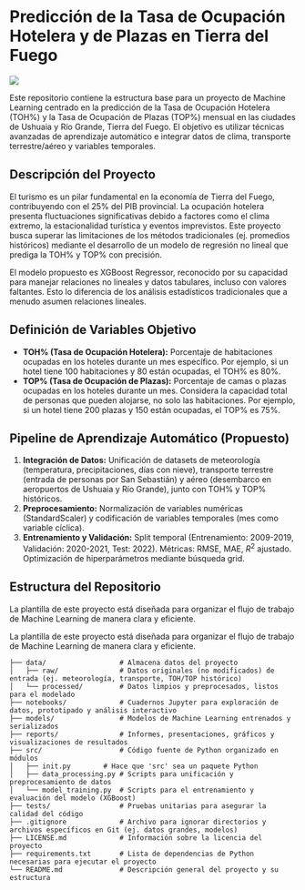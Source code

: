 # Predicción de la Tasa de Ocupación Hotelera y de Plazas en Tierra del Fuego

<a target="_blank" href="https://cookiecutter-data-science.drivendata.org/">
    <img src="https://img.shields.io/badge/CCDS-Project%20template-328F97?logo=cookiecutter" />
</a>

Este repositorio contiene la estructura base para un proyecto de Machine Learning centrado en la predicción de la Tasa de Ocupación Hotelera (TOH%) y la Tasa de Ocupación de Plazas (TOP%) mensual en las ciudades de Ushuaia y Río Grande, Tierra del Fuego. El objetivo es utilizar técnicas avanzadas de aprendizaje automático e integrar datos de clima, transporte terrestre/aéreo y variables temporales.

## Descripción del Proyecto

El turismo es un pilar fundamental en la economía de Tierra del Fuego, contribuyendo con el 25% del PIB provincial. La ocupación hotelera presenta fluctuaciones significativas debido a factores como el clima extremo, la estacionalidad turística y eventos imprevistos. Este proyecto busca superar las limitaciones de los métodos tradicionales (ej. promedios históricos) mediante el desarrollo de un modelo de regresión no lineal que prediga la TOH% y TOP% con precisión.

El modelo propuesto es XGBoost Regressor, reconocido por su capacidad para manejar relaciones no lineales y datos tabulares, incluso con valores faltantes. Esto lo diferencia de los análisis estadísticos tradicionales que a menudo asumen relaciones lineales.

## Definición de Variables Objetivo

* **TOH% (Tasa de Ocupación Hotelera):** Porcentaje de habitaciones ocupadas en los hoteles durante un mes específico. Por ejemplo, si un hotel tiene 100 habitaciones y 80 están ocupadas, el TOH% es 80%.
* **TOP% (Tasa de Ocupación de Plazas):** Porcentaje de camas o plazas ocupadas en los hoteles durante un mes. Considera la capacidad total de personas que pueden alojarse, no solo las habitaciones. Por ejemplo, si un hotel tiene 200 plazas y 150 están ocupadas, el TOP% es 75%.

## Pipeline de Aprendizaje Automático (Propuesto)

1.  **Integración de Datos:** Unificación de datasets de meteorología (temperatura, precipitaciones, días con nieve), transporte terrestre (entrada de personas por San Sebastián) y aéreo (desembarco en aeropuertos de Ushuaia y Río Grande), junto con TOH% y TOP% históricos.
2.  **Preprocesamiento:** Normalización de variables numéricas (StandardScaler) y codificación de variables temporales (mes como variable cíclica).
3.  **Entrenamiento y Validación:** Split temporal (Entrenamiento: 2009-2019, Validación: 2020-2021, Test: 2022). Métricas: RMSE, MAE, $R^2$ ajustado. Optimización de hiperparámetros mediante búsqueda grid.

## Estructura del Repositorio

La plantilla de este proyecto está diseñada para organizar el flujo de trabajo de Machine Learning de manera clara y eficiente.

La plantilla de este proyecto está diseñada para organizar el flujo de trabajo de Machine Learning de manera clara y eficiente.

`````
├── data/                  # Almacena datos del proyecto
│   ├── raw/               # Datos originales (no modificados) de entrada (ej. meteorología, transporte, TOH/TOP histórico)
│   └── processed/         # Datos limpios y preprocesados, listos para el modelado
├── notebooks/             # Cuadernos Jupyter para exploración de datos, prototipado y análisis interactivo
├── models/                # Modelos de Machine Learning entrenados y serializados
├── reports/               # Informes, presentaciones, gráficos y visualizaciones de resultados
├── src/                   # Código fuente de Python organizado en módulos
│   ├── init.py        # Hace que 'src' sea un paquete Python
│   ├── data_processing.py # Scripts para unificación y preprocesamiento de datos
│   └── model_training.py  # Scripts para el entrenamiento y evaluación del modelo (XGBoost)
├── tests/                 # Pruebas unitarias para asegurar la calidad del código
├── .gitignore             # Archivo para ignorar directorios y archivos específicos en Git (ej. datos grandes, modelos)
├── LICENSE.md             # Información sobre la licencia del proyecto
├── requirements.txt       # Lista de dependencias de Python necesarias para ejecutar el proyecto
└── README.md              # Descripción general del proyecto y su estructura
`````

